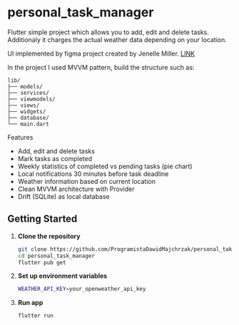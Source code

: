 # personal_task_manager

Flutter simple project which allows you to add, edit and delete tasks. Additionaly it charges the actual weather data depending on your location.

UI implemented by figma project created by Jenelle Miller. [LINK](https://www.figma.com/community/file/1175913608782916573/todo-mobile-app-community)

In the project I used MVVM pattern, build the structure such as:

```
lib/
├── models/
├── services/
├── viewmodels/
├── views/
├── widgets/
├── database/
└── main.dart
```

Features

- Add, edit and delete tasks
- Mark tasks as completed
- Weekly statistics of completed vs pending tasks (pie chart)
- Local notifications 30 minutes before task deadline
- Weather information based on current location
- Clean MVVM architecture with Provider
- Drift (SQLite) as local database

## Getting Started

1. **Clone the repository**

   ```bash
   git clone https://github.com/ProgramistaDawidMajchrzak/personal_taks_manager.git
   cd personal_task_manager
   flutter pub get
   ```

2. **Set up environment variables**

   ```bash
   WEATHER_API_KEY=your_openweather_api_key
   ```

3. **Run app**
   ```bash
   flutter run
   ```
